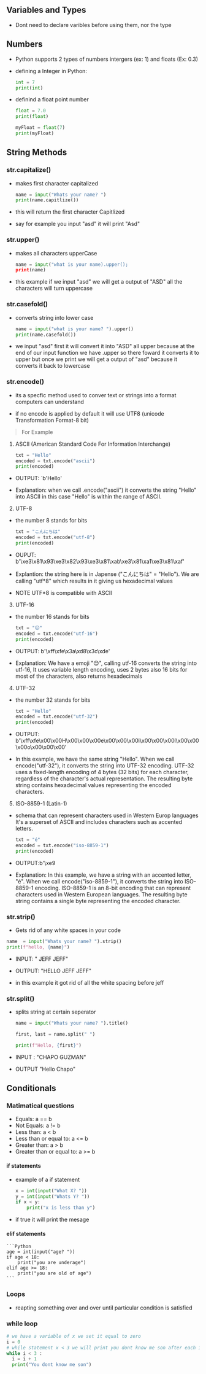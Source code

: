 ## Variables and Types

* Dont need to declare varibles before using them, nor the type

## Numbers

* Python supports 2 types of numbers intergers (ex: 1) and floats (Ex: 0.3)

* defining a Integer in Python:

  ```Python
  int = 7
  print(int)
  ```

* definind a float point number

  ```Python
  float = 7.0
  print(float)
  ```

  ```Python
  myFloat = float(7)
  print(myFloat)
  ```

## String Methods

### str.capitalize()

* makes first character capitalized

  ```Python
  name = input("Whats your name? ")
  print(name.capitlize())
  ```

* this will return the first character Capitlized

* say for example you input "asd" it will print "Asd"

### str.upper()

* makes all characters upperCase

  ```Python
  name = input("what is your name).upper();
  print(name)
  ```

* this example if we input "asd" we will get a output of "ASD" all the characters will turn uppercase

### str.casefold()

* converts string into lower case

  ```Python
  name = input("what is your name? ").upper()
  print(name.casefold())
  ```

* we input "asd" first it will convert it into "ASD" all upper because at the end of our input function we have .upper so there foward it converts it to upper but once we print we will get a output of "asd" because it converts it back to lowercase

### str.encode()

* its a specfic method used to conver text or strings into a format computers can understand

* if no encode is applied by default it will use UTF8 (unicode Transformation Format-8 bit)

> For Example

1. ASCII (American Standard Code For Information Interchange)

   ```Python
   txt = "Hello"
   encoded = txt.encode("ascii")
   print(encoded)
   ```

* OUTPUT: `b'Hello'

* Explanation: when we call .encode("ascii") it converts the string "Hello" into ASCII in this case "Hello" is within the range of ASCII.

2. UTF-8

* the number 8 stands for bits

  ```Python
  txt = "こんにちは"
  encoded = txt.encode("utf-8")
  print(encoded)
  ```

* OUPUT: b'\xe3\x81\x93\xe3\x82\x93\xe3\x81\xab\xe3\x81\xa1\xe3\x81\xaf'
* Explantion: the string here is in Japense ("こんにちは" = "Hello"). We are calling "utf\*8" which results in it giving us hexadecimal values

* NOTE UTF\*8 is compatible with ASCII

3. UTF-16

* the number 16 stands for bits

  ```Python
  txt = "😊"
  encoded = txt.encode("utf-16")
  print(encoded)
  ```

* OUTPUT: b'\xff\xfe\x3a\xd8\x3c\xde'
* Explanation: We have a emoji "😊", calling utf-16 converts the string into utf-16, It uses variable length encoding, uses 2 bytes also 16 bits for most of the characters, also returns hexadecimals

4. UTF-32

* the number 32 stands for bits

  ```Python
  txt = "Hello"
  encoded = txt.encode("utf-32")
  print(encoded)
  ```

* OUTPUT: b'\xff\xfe\x00\x00H\x00\x00\x00e\x00\x00\x00l\x00\x00\x00l\x00\x00\x00o\x00\x00\x00'

* In this example, we have the same string "Hello". When we call encode("utf-32"), it converts the string into UTF-32 encoding. UTF-32 uses a fixed-length encoding of 4 bytes (32 bits) for each character, regardless of the character's actual representation. The resulting byte string contains hexadecimal values representing the encoded characters.

5. ISO-8859-1 (Latin-1)

* schema that can represent characters used in Western Europ languages It's a superset of ASCII and includes characters such as accented letters.

    ```Python
    txt = "é"
    encoded = txt.encode("iso-8859-1")
    print(encoded)
    ```
* OUTPUT:b'\xe9
 * Explanation: In this example, we have a string with an accented letter, "é". When we call encode("iso-8859-1"), it converts the string into ISO-8859-1 encoding. ISO-8859-1 is an 8-bit encoding that can represent characters used in Western European languages. The resulting byte string contains a single byte representing the encoded character.


 ### str.strip()

 * Gets rid of any white spaces in your code 

  ``` Python
  name  = input("Whats your name? ").strip()
  print(f"hello, {name}")
  ```

* INPUT: "      JEFF JEFF"
* OUTPUT: "HELLO JEFF JEFF"

* in this example it got rid of all the white spacing before jeff


### str.split()

* splits string at certain seperator

  ```Python
  name = input("Whats your name? ").title()

  first, last = name.split(" ")

  print(f"Hello, {first}")
  ```
* INPUT : "CHAPO GUZMAN" 
* OUTPUT "Hello Chapo" 


## Conditionals

### Matimatical questions 

* Equals: a == b
* Not Equals: a != b
* Less than: a < b
* Less than or equal to: a <= b
* Greater than: a > b
* Greater than or equal to: a >= b

#### if statements
* example of a if statement
    ```Python
    x = int(input("What X? "))
    y = int(input("Whats Y? "))
    if x < y:
        print("x is less than y")
    ```


* if true it will print the mesage

#### elif statements

    ```Python
    age = int(input("age? "))
    if age < 18:
        print("you are underage")
    elif age >= 18:
        print("you are old of age") 
    ```

### Loops 

* reapting something over and over until particular condition is satisfied
### while loop

  ```Python
  # we have a variable of x we set it equal to zero
  i = 0 
  # while statement x < 3 we will print you dont know me son after each iteration we will add 1 to x so after 3 more iterations the statement will no longer be true so it stops.(remember we count from zero 0,1,2)
  while i < 3 :
    i = i + 1
    print("You dont know me son")
  ```
 